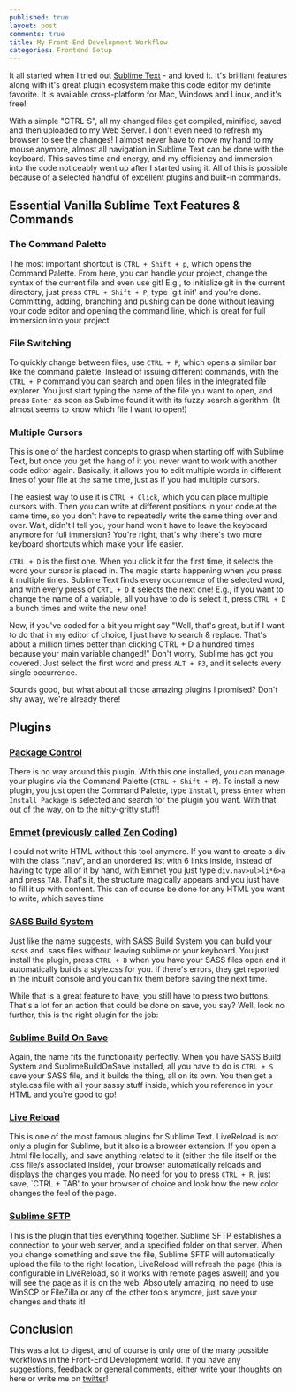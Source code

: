 ```yaml
---
published: true
layout: post
comments: true
title: My Front-End Development Workflow
categories: Frontend Setup
---
```


It all started when I tried out [Sublime Text](http://sublimetext.com) - and loved it. It's brilliant features along with it's great plugin ecosystem make this code editor my definite favorite. It is available cross-platform for Mac, Windows and Linux, and it's free!

With a simple "CTRL-S", all my changed files get compiled, minified, saved and then uploaded to my Web Server. I don't even need to refresh my browser to see the changes! I almost never have to move my hand to my mouse anymore, almost all navigation in Sublime Text can be done with the keyboard. This saves time and energy, and my efficiency and immersion into the code noticeably went up after I started using it. All of this is possible because of a selected handful of excellent plugins and built-in commands.

<!--break-->

## Essential Vanilla Sublime Text Features & Commands

### The Command Palette

The most important shortcut is `CTRL + Shift + p`, which opens the Command Palette. From here, you can handle your project, change the syntax of the current file and even use git! E.g., to initialize git in the current directory, just press `CTRL + Shift + P`, type `git init' and you're done. Committing, adding, branching and pushing can be done without leaving your code editor and opening the command line, which is great for full immersion into your project.

### File Switching

To quickly change between files, use `CTRL + P`, which opens a similar bar like the command palette. Instead of issuing different commands, with the `CTRL + P` command you can search and open files in the integrated file explorer. You just start typing the name of the file you want to open, and press `Enter` as soon as Sublime found it with its fuzzy search algorithm. (It almost seems to know which file I want to open!)

###  Multiple Cursors

This is one of the hardest concepts to grasp when starting off with Sublime Text, but once you get the hang of it you never want to work with another code editor again. Basically, it allows you to edit multiple words in different lines of your file at the same time, just as if you had multiple cursors. 

The easiest way to use it is `CTRL + Click`, which you can place multiple cursors with. Then you can write at different positions in your code at the same time, so you don't have to repeatedly write the same thing over and over. Wait, didn't I tell you, your hand won't have to leave the keyboard anymore for full immersion? You're right, that's why there's two more keyboard shortcuts which make your life easier.

`CTRL + D` is the first one. When you click it for the first time, it selects the word your cursor is placed in. The magic starts happening when you press it multiple times. Sublime Text finds every occurrence of the selected word, and with every press of `CRTL + D` it selects the next one! E.g., if you want to change the name of a variable, all you have to do is select it, press `CTRL + D` a bunch times and write the new one! 

Now, if you've coded for a bit you might say "Well, that's great, but if I want to do that in my editor of choice, I just have to search & replace. That's about a million times better than clicking CTRL + D a hundred times because your main variable changed!" Don't worry, Sublime has got you covered. Just select the first word and press `ALT + F3`, and it selects every single occurrence. 

Sounds good, but what about all those amazing plugins I promised? Don't shy away, we're already there!

## Plugins

### [Package Control](https://sublime.wbond.net/installation)

There is no way around this plugin. With this one installed, you can manage your plugins via the Command Palette (`CTRL + Shift + P`). To install a new plugin, you just open the Command Palette, type `Install`, press `Enter` when `Install Package` is selected and search for the plugin you want. With that out of the way, on to the nitty-gritty stuff!

###  [Emmet (previously called Zen Coding)](http://emmet.io)

I could not write HTML without this tool anymore. If you want to create a div with the class ".nav", and an unordered list with 6 links inside, instead of having to type all of it by hand, with Emmet you just type `div.nav>ul>li*6>a` and press `TAB`. That's it, the structure magically appears and you just have to fill it up with content. This can of course be done for any HTML you want to write, which saves time 

### [SASS Build System](https://github.com/jaumefontal/SASS-Build-SublimeText2)

Just like the name suggests, with SASS Build System you can build your .scss and .sass files without leaving sublime or your keyboard. You just install the plugin, press `CTRL + B` when you have your SASS files open and it automatically builds a style.css for you. If there's errors, they get reported in the inbuilt console and you can fix them before saving the next time.

While that is a great feature to have, you still have to press two buttons. That's a lot for an action that could be done on save, you say? Well, look no further, this is the right plugin for the job:

### [Sublime Build On Save](https://github.com/alexnj/SublimeOnSaveBuild)

Again, the name fits the functionality perfectly. When you have SASS Build System and SublimeBuildOnSave installed, all you have to do is `CTRL + S` save your SASS file, and it builds the thing, all on its own. You then get a style.css file with all your sassy stuff inside, which you reference in your HTML and you're good to go!

### [Live Reload](http://livereload.com/)

This is one of the most famous plugins for Sublime Text. LiveReload is not only a plugin for Sublime, but it also is a browser extension. If you open a .html file locally, and save anything related to it (either the file itself or the .css file/s associated inside), your browser automatically reloads and displays the changes you made. No need for you to press `CTRL + R`, just save, `CTRL + TAB' to your browser of choice and look how the new color changes the feel of the page.

### [Sublime SFTP](http://wbond.net/sublime_packages/sftp)

This is the plugin that ties everything together. Sublime SFTP establishes a connection to your web server, and a specified folder on that server. When you change something and save the file, Sublime SFTP will automatically upload the file to the right location, LiveReload will refresh the page (this is configurable in LiveReload, so it works with remote pages aswell) and you will see the page as it is on the web. Absolutely amazing, no need to use WinSCP or FileZilla or any of the other tools anymore, just save your changes and thats it!

## Conclusion

This was a lot to digest, and of course is only one of the many possible workflows in the Front-End Development world. If you have any suggestions, feedback or general comments, either write your thoughts on here or write me on [twitter](https://twitter.com/mstoiber05)!